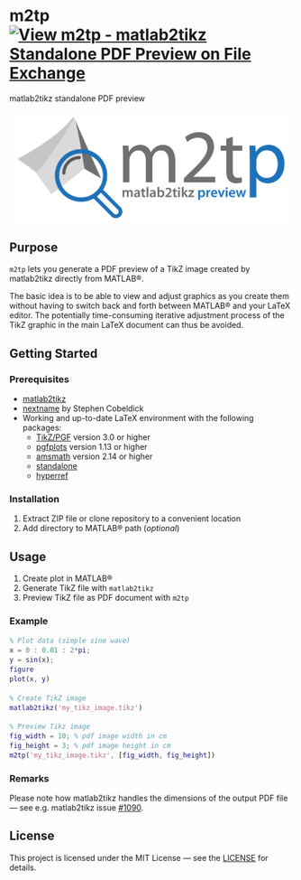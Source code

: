 # m2tp [![View m2tp - matlab2tikz Standalone PDF Preview on File Exchange](https://www.mathworks.com/matlabcentral/images/matlab-file-exchange.svg)](https://de.mathworks.com/matlabcentral/fileexchange/87312-m2tp-matlab2tikz-standalone-pdf-preview)

matlab2tikz standalone PDF preview

![m2tp icon](./m2tp.png)

## Purpose

`m2tp` lets you generate a PDF preview of a TikZ image created by matlab2tikz directly from MATLAB&reg;.

The basic idea is to be able to view and adjust graphics as you create them without having to switch back and forth between MATLAB&reg; and your LaTeX editor. The potentially time-consuming iterative adjustment process of the TikZ graphic in the main LaTeX document can thus be avoided.

## Getting Started

### Prerequisites

* [matlab2tikz](https://github.com/matlab2tikz/matlab2tikz)
* [nextname](https://www.mathworks.com/matlabcentral/fileexchange/64108-next-available-filename) by Stephen Cobeldick
* Working and up-to-date LaTeX environment with the following packages:
  * [TikZ/PGF](https://ctan.org/pkg/pgf) version 3.0 or higher
  * [pgfplots](https://ctan.org/pkg/pgfplots) version 1.13 or higher
  * [amsmath](https://www.ctan.org/pkg/amsmath) version 2.14 or higher
  * [standalone](https://www.ctan.org/pkg/standalone)
  * [hyperref](https://www.ctan.org/pkg/hyperref)

### Installation

1. Extract ZIP file or clone repository to a convenient location
2. Add directory to MATLAB&reg; path (*optional*)

## Usage

1. Create plot in MATLAB&reg;
2. Generate TikZ file with `matlab2tikz`
3. Preview TikZ file as PDF document with `m2tp`

### Example

```matlab
% Plot data (simple sine wave)
x = 0 : 0.01 : 2*pi;
y = sin(x);
figure
plot(x, y)

% Create TikZ image
matlab2tikz('my_tikz_image.tikz')

% Preview Tikz image
fig_width = 10; % pdf image width in cm
fig_height = 3; % pdf image height in cm
m2tp('my_tikz_image.tikz', [fig_width, fig_height])
```

### Remarks

Please note how matlab2tikz handles the dimensions of the output PDF file &mdash; see e.g. matlab2tikz issue [#1090](https://github.com/matlab2tikz/matlab2tikz/issues/1090).

## License

This project is licensed under the MIT License &mdash; see the [LICENSE](./LICENSE) for details.
